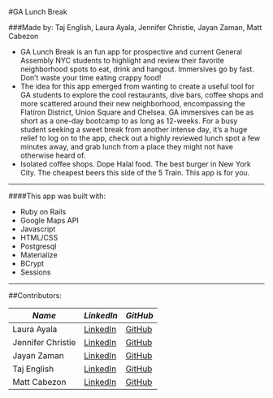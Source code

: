 #GA Lunch Break

###Made by: Taj English, Laura Ayala, Jennifer Christie, Jayan Zaman, Matt Cabezon

* GA Lunch Break is an fun app for prospective and current General Assembly NYC students to highlight and review their favorite neighborhood spots to eat, drink and hangout. Immersives go by fast. Don’t waste your time eating crappy food!
* The idea for this app emerged from wanting to create a useful tool for GA students to explore the cool restaurants, dive bars, coffee shops and more scattered around their new neighborhood, encompassing the Flatiron District, Union Square and Chelsea. GA immersives can be as short as a one-day bootcamp to as long as 12-weeks. For a busy student seeking a sweet break from another intense day, it’s a huge relief to log on to the app, check out a highly reviewed lunch spot a few minutes away, and grab lunch from a place they might not have otherwise heard of.
* Isolated coffee shops. Dope Halal food. The best burger in New York City. The cheapest beers this side of the 5 Train. This app is for you.

--------------------------------------------------

####This app was built with:

* Ruby on Rails
* Google Maps API
* Javascript
* HTML/CSS
* Postgresql
* Materialize
* BCrypt
* Sessions

--------------------------------------------------

##Contributors:

**_Name_** | **_LinkedIn_** | **_GitHub_** 
---------| -------------|------------
Laura Ayala | [LinkedIn](https://www.linkedin.com/in/ayalalaura) | [GitHub](https://github.com/ayalalaura)
Jennifer Christie | [LinkedIn](https://www.linkedin.com/in/jenniferrchristie) | [GitHub](https://github.com/JennRC87)
Jayan Zaman | [LinkedIn](https://www.linkedin.com/in/jayanzaman) | [GitHub](https://github.com/jayanzaman)
Taj English | [LinkedIn](https://www.linkedin.com/in/taj-english) | [GitHub](https://github.com/itajenglish)
Matt Cabezon | [LinkedIn](https://www.linkedin.com/in/matthew-cabezon) | [GitHub](https://github.com/mcabz27)
